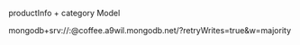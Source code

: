 productInfo + category Model

mongodb+srv://<username>:<password>@coffee.a9wil.mongodb.net/<dbname>?retryWrites=true&w=majority
